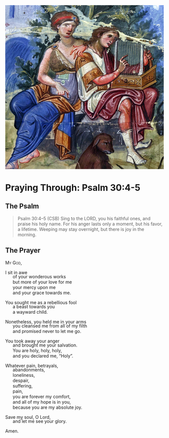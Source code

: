 <img class="intro-right" src="art-paris-psalter.jpg">

<style>
  li {list-style-type: none;}
  p + ul {
    margin-top: -18px;
}
</style>

# Praying Through: Psalm 30:4-5

## The Psalm

>Psalm 30:4–5 (CSB)   Sing to the LORD, you his faithful ones, and praise his holy name. For his anger lasts only a moment, but his favor, a lifetime. Weeping may stay overnight, but there is joy in the morning.

## The Prayer

<div style="font-variant: small-caps;">My God,</div>

I sit in awe
* of your wonderous works
* but more of your love for me
* your mercy upon me
* and your grace towards me.

You sought me as a rebellious fool
* a beast towards you
* a wayward child.

Nonetheless, you held me in your arms
* you cleansed me from all of my filth
* and promised never to let me go.

You took away your anger
* and brought me your salvation.
* You are holy, holy, holy,
* and you declared me, “Holy”.

Whatever pain, betrayals,
* abandonments,
* loneliness,
* despair,
* suffering,
* pain,
* you are forever my comfort,
* and all of my hope is in you,
* because you are my absolute joy.

Save my soul, O Lord,
* and let me see your glory.

Amen.
